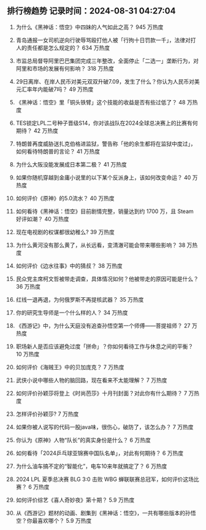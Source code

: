 
## 排行榜趋势 记录时间：2024-08-31 04:27:04
  
  1. 为什么《黑神话：悟空》中四妹的人气如此之高？ 945 万热度
    
  2. 青岛通报一女司机逆向行驶辱骂殴打他人被「行拘十日罚款一千」，法律对打人的责任都是怎么规定的？ 634 万热度
    
  3. 市监总局督导阿里巴巴集团完成三年整改，全面停止「二选一」垄断行为，对阿里和市场的发展有何影响？ 318 万热度
    
  4. 29日离岸、在岸人民币对美元双双升破7.09，发生了什么？你认为人民币对美元汇率年内能破7吗？ 49 万热度
    
  5. 《黑神话：悟空》里「铜头铁臂」这个技能的收益是否有些过低了？ 48 万热度
    
  6. TES锁定LPL二号种子晋级S14，你对该战队在2024全球总决赛上的比赛有何期待？ 42 万热度
    
  7. 特朗普再度威胁送扎克伯格进监狱，警告称「他的余生都将在监狱中度过」，如何看待特朗普的言论？ 41 万热度
    
  8. 为什么大阪没能发展成日本第二极？ 41 万热度
    
  9. 如果你随机穿越到金庸小说里的以下某个反派身上，该如何改变命运？ 40 万热度
    
  10. 如何评价《原神》的5.0流水？ 40 万热度
    
  11. 如何看待《黑神话：悟空》目前剧情完整，销量达到约 1700 万，且 Steam 好评如潮？ 40 万热度
    
  12. 现在电视剧的权谋都很幼稚么? 39 万热度
    
  13. 为什么黄河没有那么黄了，从长远看，变清澈可能会带来哪些影响？ 38 万热度
    
  14. 如何评价《边水往事》中的猜叔？ 38 万热度
    
  15. 民众党主席柯文哲被带走调查，具体情况如何？他被带走的原因可能是什么？ 36 万热度
    
  16. 红线一退再退，为何俄罗斯不再提核武器？ 35 万热度
    
  17. 你的研究生导师是一个什么样的人？ 34 万热度
    
  18. 《西游记》中，为什么天庭没有追查孙悟空第一个师傅——菩提祖师？ 27 万热度
    
  19. 职场新人是否应该避免过度「拼命」？你如何看待工作与休息之间的平衡？ 10 万热度
    
  20. 如何评价《海贼王》中的贝加庞克？ 7 万热度
    
  21. 武侠小说中哪些人物的脑回路，现在看来不太能理解？ 7 万热度
    
  22. 如何评价孙颖莎将登上《时尚芭莎》十月刊封面？对此你有什么期待？ 7 万热度
    
  23. 怎样评价孙颖莎? 7 万热度
    
  24. 如果你被人说写的代码一股java味，很伤心，破防了，该怎么办？ 7 万热度
    
  25. 你认为《原神》人物“队长”的真实身份是什么？ 6 万热度
    
  26. 如何看待「2024乒乓球亚锦赛中国队名单」，对此有何期待？ 6 万热度
    
  27. 为什么油车搞不定的“智能化”，电车10来年就搞定了？ 6 万热度
    
  28. 2024 LPL 夏季总决赛 BLG 3:0 击败 WBG 蝉联联赛总冠军，如何评价这场比赛？ 6 万热度
    
  29. 如何评价综艺《喜人奇妙夜》第十期？ 5.9 万热度
    
  30. 从《西游记》题材的动画、剧集到《黑神话：悟空》，一共有哪些版本的孙悟空？你最喜欢哪个？ 5.9 万热度
    